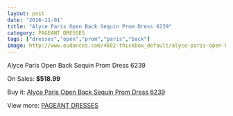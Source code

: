 ```yaml
---
layout: post
date: '2016-11-01'
title: "Alyce Paris Open Back Sequin Prom Dress 6239"
category: PAGEANT DRESSES
tags: ["dresses","open","prom","paris","back"]
image: http://www.eudances.com/4602-thickbox_default/alyce-paris-open-back-sequin-prom-dress-6239.jpg
---
```

Alyce Paris Open Back Sequin Prom Dress 6239

On Sales: **$518.99**
<a href="https://www.eudances.com/en/pageant-dresses/1545-alyce-paris-open-back-sequin-prom-dress-6239.html"><amp-img layout="responsive" width="600" height="600" src="//www.eudances.com/4602-thickbox_default/alyce-paris-open-back-sequin-prom-dress-6239.jpg" alt="Alyce Paris Open Back Sequin Prom Dress 6239 0" /></a>
<a href="https://www.eudances.com/en/pageant-dresses/1545-alyce-paris-open-back-sequin-prom-dress-6239.html"><amp-img layout="responsive" width="600" height="600" src="//www.eudances.com/4603-thickbox_default/alyce-paris-open-back-sequin-prom-dress-6239.jpg" alt="Alyce Paris Open Back Sequin Prom Dress 6239 1" /></a>

Buy it: [Alyce Paris Open Back Sequin Prom Dress 6239](https://www.eudances.com/en/pageant-dresses/1545-alyce-paris-open-back-sequin-prom-dress-6239.html "Alyce Paris Open Back Sequin Prom Dress 6239")

View more: [PAGEANT DRESSES](https://www.eudances.com/en/16-pageant-dresses "PAGEANT DRESSES")